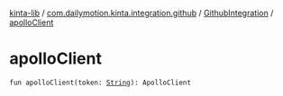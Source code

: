 [kinta-lib](../../index.md) / [com.dailymotion.kinta.integration.github](../index.md) / [GithubIntegration](index.md) / [apolloClient](./apollo-client.md)

# apolloClient

`fun apolloClient(token: `[`String`](https://kotlinlang.org/api/latest/jvm/stdlib/kotlin/-string/index.html)`): ApolloClient`